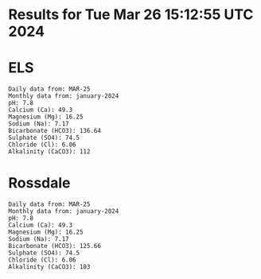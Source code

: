 # Results for Tue Mar 26 15:12:55 UTC 2024
# ELS
```
Daily data from: MAR-25
Monthly data from: january-2024
pH: 7.8
Calcium (Ca): 49.3
Magnesium (Mg): 16.25
Sodium (Na): 7.17
Bicarbonate (HCO3): 136.64
Sulphate (SO4): 74.5
Chloride (Cl): 6.06
Alkalinity (CaCO3): 112
```
# Rossdale
```
Daily data from: MAR-25
Monthly data from: january-2024
pH: 7.8
Calcium (Ca): 49.3
Magnesium (Mg): 16.25
Sodium (Na): 7.17
Bicarbonate (HCO3): 125.66
Sulphate (SO4): 74.5
Chloride (Cl): 6.06
Alkalinity (CaCO3): 103
```
